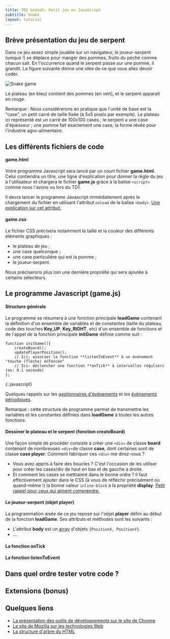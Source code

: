 ```yaml
---
title: TD2 &ndash; Petit jeu en JavaScript
subtitle: Snake
layout: tutorial
---
```



## Brève présentation du jeu de serpent

Dans ce jeu assez simple jouable sur un navigateur, le joueur-serpent (unique !) se déplace pour manger des pommes, fruits du péché comme chacun sait. En l'occurrence quand le serpent passe sur une pomme, il grandit. La figure suivante donne une idée de ce que vous allez devoir coder.

![Snake game]({{site.baseurl}}/assets/snake.png)

Le plateau (en bleu) contient des pommes (en vert), et le serpent apparaît en rouge.

Remarque : 
Nous considérerons en pratique que l'unité de base est la "case", un petit carré de taille fixée (à 5x5 pixels par exemple). 
Le plateau ici représenté est un carré de 100x100 cases ; le serpent a une case d'épaisseur ; une pomme fait exactement une case, la forme rêvée pour l'industrie agro-alimentaire.

## Les différents fichiers de code

#### game.html

Votre programme Javascript sera lancé par un court fichier
**game.html**. Celui contiendra un titre, une ligne d'explication pour
donner la règle du jeu à l'utilisateur et chargera le fichier
**game.js** grâce à la balise `<script>` comme nous l'avons vu lors du
TD1.

Il devra lancer le programme Javascript immédiatement après le
chargement du fichier en utilisant l'attribut `onload` de la balise
`<body>`. 
[Une explication sur cet attribut.](http://www.w3schools.com/jsref/event_onload.asp)

#### game.css

Le fichier CSS précisera notamment la taille et la couleur des différents éléments graphiques :

- le plateau de jeu ;
- une case quelconque ;
- une case particulière qui est la pomme ;
- le joueur-serpent.

Nous préciserons plus loin une dernière propriété qui sera ajoutée à certains sélecteurs.

## Le programme Javascript (**game.js**)

#### Structure générale

Le programme se résumera à une fonction principale **loadGame**
contenant la définition d'un ensemble de variables et de constantes
(taille du plateau, code des touches **Key_UP**, **Key_RIGHT**, etc) d'un
ensemble de fonctions et de l'appel de la fonction principale
**initGame** définie comme suit :

~~~
function initGame(){
    createBoard();
    updatePlayerPosition();
    // Ici: associer la fonction **listenToEvent** à un événement "touche (flèche) enfoncée"
    // Ici: déclencher une fonction **onTick** à intervalles réguliers (ex: 0.1 seconde)
};
~~~
{:.javascript}

Quelques rappels sur les [gestionnaires d'événements](http://www.xul.fr/ecmascript/event.php) et les [événements
périodiques](http://www.w3schools.com/jsref/met_win_setinterval.asp).

Remarque : cette structure de programme permet de transmettre les
variables et les constantes définies dans **loadGame** à toutes les
autres fonctions.

#### Dessiner le plateau et le serpent (fonction **createBoard**)

Une façon simple de procéder consiste à créer une `<div>` de classe
**board** contenant de nombreuses `<div>`de classe **case**, dont
certaines sont de classe **case player**. Comment fabriquer ces `<div>` me direz-vous ?

- Vous avez appris à faire des boucles ? C'est l'occasion de les
  utiliser pour créer les cases/div de haut en bas et de gauche à
  droite.
- Et comment les cases se mettraient dans le bonne ordre ? Il faut
  effectivement ajouter dans le CSS (à vous de réfléchir précisément où quand-même !) la bonne valeur `inline-block` à
  la propriété **display**. [Petit
  rappel pour ceux qui aiment comprendre.](http://openclassrooms.com/courses/apprenez-a-creer-votre-site-web-avec-html5-et-css3/le-positionnement-en-css)

#### Le joueur-serpent (**objet player**)

La programmation aisée de ce jeu repose sur l'objet
**player** défini au début de la fonction **loadGame**. Ses attributs
et méthodes sont les suivants :

- L'attribut **body** est un [array](http://www.w3schools.com/js/js_arrays.asp) d'objets `{PositionX, PositionY}`.
- ....


#### La fonction **onTick**

#### La fonction **listenToEvent**


## Dans quel ordre tester votre code ?


## Extensions (bonus)


## Quelques liens

- [La présentation des outils de développements sur le site de Chrome](https://developer.chrome.com/devtools)
- [Le site de Mozilla sur les technologies Web](https://developer.mozilla.org/fr/)
- [La structure d'arbre du HTML](http://fr.eloquentjavascript.net/chapter12.html)

